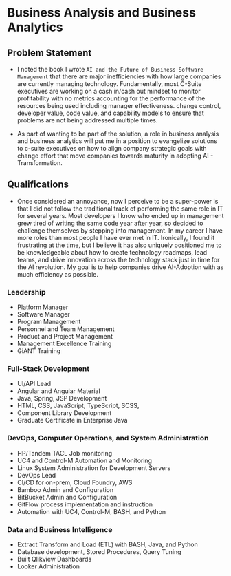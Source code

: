 # Business Analysis and Business Analytics

## Problem Statement

- I noted the book I wrote `AI and the Future of Business Software Management`
that there are major inefficiencies with how large companies are currently 
managing technology.  Fundamentally, most C-Suite executives are working on a 
cash in/cash out mindset to monitor profitability with no metrics accounting
for the performance of the resources being used including manager effectiveness.
change control, developer value, code value, and capability models to ensure
 that problems are not being addressed multiple times.

 - As part of wanting to be part of the solution, a role in business analysis 
 and business analytics will put me in a position to evangelize solutions to 
 c-suite executives on how to align company strategic goals with change effort
that move companies towards maturity in adopting AI - Transformation.


## Qualifications

- Once considered an annoyance, now I perceive to be a super-power is that I
did not follow the traditional track of performing the same role in IT for
several years.  Most developers I know who ended up in management grew tired
of writing the same code year after year, so decided to challenge themselves 
by stepping into management.  In my career I have more roles than most people
I have ever met in IT.  Ironically, I found it frustrating at the time, but
I believe it has also uniquely positioned me to be knowledgeable about how to
create technology roadmaps, lead teams, and drive innovation across the technology 
stack just in time for the AI revolution.  My goal is to help companies drive
AI-Adoption with as much efficiency as possible.

### Leadership
  - Platform Manager
 - Software Manager
 - Program Management
 - Personnel and Team Management
 - Product and Project Management
 - Management Excellence Training
 - GiANT Training
### Full-Stack Development
 - UI/API Lead
 - Angular and Angular Material
 - Java, Spring, JSP Development
 - HTML, CSS, JavaScript, TypeScript, SCSS,
 - Component Library Development
 - Graduate Certificate in Enterprise Java
### DevOps, Computer Operations, and System Administration
  - HP/Tandem TACL Job monitoring
  - UC4 and Control-M Automation and Monitoring
  - Linux System Administration for Development Servers
  - DevOps Lead
  - CI/CD for on-prem, Cloud Foundry, AWS
  - Bamboo Admin and Configuration
  - BitBucket Admin and Configuration
  - GitFlow process implementation and instruction
  - Automation with UC4, Control-M, BASH, and Python
### Data and Business Intelligence
 - Extract Transform and Load (ETL) with BASH, Java, and Python
 - Database development, Stored Procedures, Query Tuning
 - Built Qlikview Dashboards
 - Looker Administration
